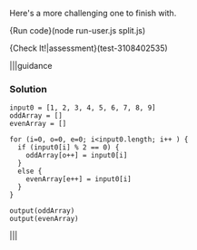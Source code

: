 Here's a more challenging one to finish with.

{Run code}(node run-user.js split.js)

{Check It!|assessment}(test-3108402535)

|||guidance
### Solution
```javscript
input0 = [1, 2, 3, 4, 5, 6, 7, 8, 9]
oddArray = []
evenArray = []

for (i=0, o=0, e=0; i<input0.length; i++ ) {
  if (input0[i] % 2 == 0) {
    oddArray[o++] = input0[i]  
  }
  else {
    evenArray[e++] = input0[i]      
  }
}

output(oddArray)
output(evenArray)
```
|||
